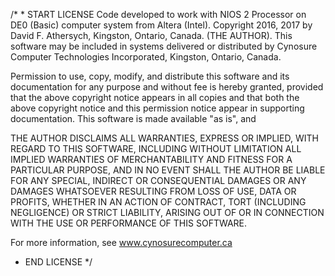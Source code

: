 /* * START LICENSE
Code developed to work with NIOS 2 Processor on DE0 (Basic) computer
system from Altera (Intel).
Copyright 2016, 2017 by
David F. Athersych, Kingston, Ontario, Canada. (THE AUTHOR).
This software may be included in systems delivered or distributed by
Cynosure Computer Technologies Incorporated, Kingston, Ontario, Canada.

Permission to use, copy, modify, and distribute this software and its
documentation for any purpose and without fee is hereby granted, provided
that the above copyright notice appears in all copies and that both the
above copyright notice and this permission notice appear in supporting
documentation.  This software is made available "as is", and

THE AUTHOR DISCLAIMS ALL WARRANTIES, EXPRESS OR IMPLIED, WITH REGARD
TO THIS SOFTWARE, INCLUDING WITHOUT LIMITATION ALL IMPLIED WARRANTIES
OF MERCHANTABILITY AND FITNESS FOR A PARTICULAR PURPOSE, AND IN NO EVENT
SHALL THE AUTHOR BE LIABLE FOR ANY SPECIAL, INDIRECT OR CONSEQUENTIAL
DAMAGES OR ANY DAMAGES WHATSOEVER RESULTING FROM LOSS OF USE, DATA OR
PROFITS, WHETHER IN AN ACTION OF CONTRACT, TORT (INCLUDING NEGLIGENCE)
OR STRICT LIABILITY, ARISING OUT OF OR IN CONNECTION WITH THE USE OR
PERFORMANCE OF THIS SOFTWARE.

For more information, see www.cynosurecomputer.ca
* END LICENSE */

